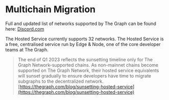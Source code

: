 # Multichain Migration

Full and updated list of networks supported by The Graph can be found here: [Discord.com](https://discord.com/channels/438038660412342282/438070183794573313/932639884819173397)

The Hosted Service currently supports 32 networks. The Hosted Service is a free, centralised service run by Edge & Node, one of the core developer teams at The Graph.

> The end of Q1 2023 reflects the sunsetting timeline only for The Graph Network-supported chains. As non-mainnet chains become supported on The Graph Network, their hosted service equivalents will sunset gradually to ensure developers have time to migrate subgraphs to the decentralized network. [https://thegraph.com/blog/sunsetting-hosted-service](https://thegraph.com/blog/sunsetting-hosted-service)
